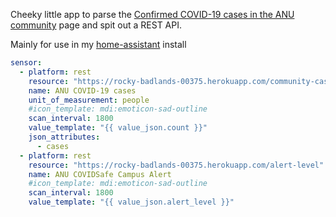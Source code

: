 Cheeky little app to parse the [Confirmed COVID-19 cases in the ANU community](https://www.anu.edu.au/news/all-news/confirmed-covid19-cases-in-our-community) page and spit out a REST API.

Mainly for use in my [home-assistant](https://www.home-assistant.io/) install

```yaml
sensor:
  - platform: rest
    resource: "https://rocky-badlands-00375.herokuapp.com/community-cases"
    name: ANU COVID-19 cases
    unit_of_measurement: people
    #icon_template: mdi:emoticon-sad-outline
    scan_interval: 1800
    value_template: "{{ value_json.count }}"
    json_attributes:
      - cases
  - platform: rest
    resource: "https://rocky-badlands-00375.herokuapp.com/alert-level"
    name: ANU COVIDSafe Campus Alert
    #icon_template: mdi:emoticon-sad-outline
    scan_interval: 1800
    value_template: "{{ value_json.alert_level }}"
```
